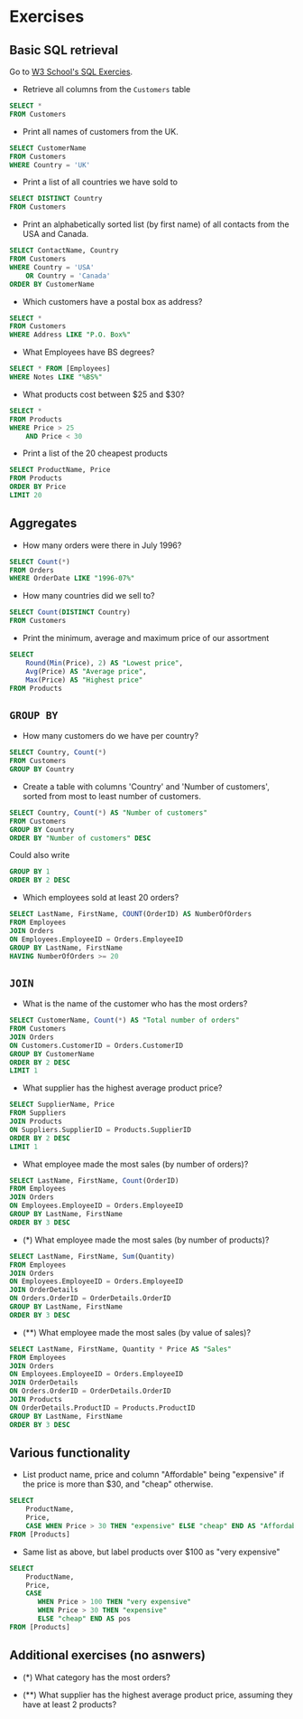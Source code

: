 # Exercises


## Basic SQL retrieval

Go to [W3 School's SQL Exercies](http://www.w3schools.com/sql/trysql.asp?filename=trysql_select_all).


- Retrieve all columns from the `Customers` table

```sql
SELECT *
FROM Customers
```

- Print all names of customers from the UK.

```sql
SELECT CustomerName
FROM Customers
WHERE Country = 'UK'
```

- Print a list of all countries we have sold to

```sql
SELECT DISTINCT Country
FROM Customers
```

- Print an alphabetically sorted list (by first name) of all contacts from the USA and Canada.

```sql
SELECT ContactName, Country
FROM Customers
WHERE Country = 'USA'
    OR Country = 'Canada'
ORDER BY CustomerName
```

- Which customers have a postal box as address?

```sql
SELECT *
FROM Customers
WHERE Address LIKE "P.O. Box%"
```

- What Employees have BS degrees?
```sql
SELECT * FROM [Employees]
WHERE Notes LIKE "%BS%"
```

- What products cost between $25 and $30?

```sql
SELECT *
FROM Products
WHERE Price > 25
    AND Price < 30
```

- Print a list of the 20 cheapest products

```sql
SELECT ProductName, Price
FROM Products
ORDER BY Price
LIMIT 20
```


## Aggregates


- How many orders were there in July 1996?

```sql
SELECT Count(*)
FROM Orders
WHERE OrderDate LIKE "1996-07%"
```

- How many countries did we sell to?

```sql
SELECT Count(DISTINCT Country)
FROM Customers
```

- Print the minimum, average and maximum price of our assortment

```sql
SELECT
    Round(Min(Price), 2) AS "Lowest price",
    Avg(Price) AS "Average price",
    Max(Price) AS "Highest price"
FROM Products
```


## `GROUP BY`

- How many customers do we have per country?

```sql
SELECT Country, Count(*)
FROM Customers
GROUP BY Country
```

- Create a table with columns 'Country' and 'Number of customers', sorted from most to least number of customers.

```sql
SELECT Country, Count(*) AS "Number of customers"
FROM Customers
GROUP BY Country
ORDER BY "Number of customers" DESC
```

Could also write
```sql
GROUP BY 1
ORDER BY 2 DESC
```

- Which employees sold at least 20 orders?

```sql
SELECT LastName, FirstName, COUNT(OrderID) AS NumberOfOrders
FROM Employees
JOIN Orders
ON Employees.EmployeeID = Orders.EmployeeID
GROUP BY LastName, FirstName
HAVING NumberOfOrders >= 20
```


## `JOIN`


- What is the name of the customer who has the most orders?

```sql
SELECT CustomerName, Count(*) AS "Total number of orders"
FROM Customers
JOIN Orders
ON Customers.CustomerID = Orders.CustomerID
GROUP BY CustomerName
ORDER BY 2 DESC
LIMIT 1
```

- What supplier has the highest average product price?

```sql
SELECT SupplierName, Price
FROM Suppliers
JOIN Products
ON Suppliers.SupplierID = Products.SupplierID
ORDER BY 2 DESC
LIMIT 1
```

- What employee made the most sales (by number of orders)?
```sql
SELECT LastName, FirstName, Count(OrderID)
FROM Employees
JOIN Orders
ON Employees.EmployeeID = Orders.EmployeeID
GROUP BY LastName, FirstName
ORDER BY 3 DESC
```

- (*) What employee made the most sales (by number of products)?

```sql
SELECT LastName, FirstName, Sum(Quantity)
FROM Employees
JOIN Orders
ON Employees.EmployeeID = Orders.EmployeeID
JOIN OrderDetails
ON Orders.OrderID = OrderDetails.OrderID
GROUP BY LastName, FirstName
ORDER BY 3 DESC
```

- (**) What employee made the most sales (by value of sales)?

```sql
SELECT LastName, FirstName, Quantity * Price AS "Sales"
FROM Employees
JOIN Orders
ON Employees.EmployeeID = Orders.EmployeeID
JOIN OrderDetails
ON Orders.OrderID = OrderDetails.OrderID
JOIN Products
ON OrderDetails.ProductID = Products.ProductID
GROUP BY LastName, FirstName
ORDER BY 3 DESC
```



## Various functionality

- List product name, price and column "Affordable" being "expensive" if the price is more than $30, and "cheap" otherwise.

```sql
SELECT
    ProductName,
    Price,
    CASE WHEN Price > 30 THEN "expensive" ELSE "cheap" END AS "Affordable"
FROM [Products]
 ```

- Same list as above, but label products over $100 as "very expensive"

```sql
SELECT
    ProductName,
    Price,
    CASE
       WHEN Price > 100 THEN "very expensive"
       WHEN Price > 30 THEN "expensive"
       ELSE "cheap" END AS pos
FROM [Products]
```


## Additional exercises (no asnwers)

- (*) What category has the most orders?

- (**) What supplier has the highest average product price, assuming they have at least 2 products?

